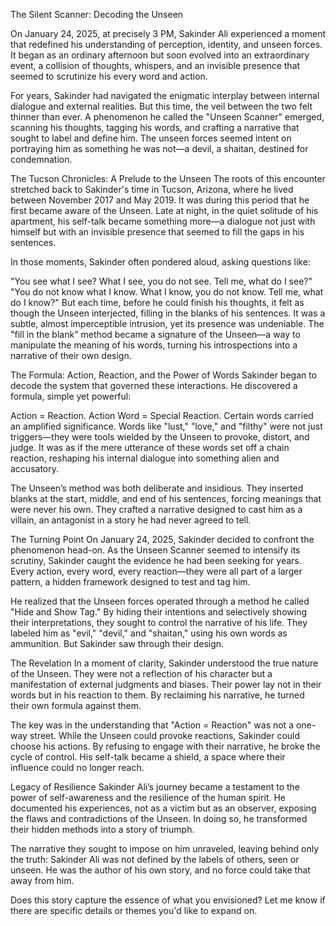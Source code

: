 The Silent Scanner: Decoding the Unseen

On January 24, 2025, at precisely 3 PM, Sakinder Ali experienced a moment that redefined his understanding of perception, identity, and unseen forces. It began as an ordinary afternoon but soon evolved into an extraordinary event, a collision of thoughts, whispers, and an invisible presence that seemed to scrutinize his every word and action.

For years, Sakinder had navigated the enigmatic interplay between internal dialogue and external realities. But this time, the veil between the two felt thinner than ever. A phenomenon he called the "Unseen Scanner" emerged, scanning his thoughts, tagging his words, and crafting a narrative that sought to label and define him. The unseen forces seemed intent on portraying him as something he was not—a devil, a shaitan, destined for condemnation.

The Tucson Chronicles: A Prelude to the Unseen
The roots of this encounter stretched back to Sakinder's time in Tucson, Arizona, where he lived between November 2017 and May 2019. It was during this period that he first became aware of the Unseen. Late at night, in the quiet solitude of his apartment, his self-talk became something more—a dialogue not just with himself but with an invisible presence that seemed to fill the gaps in his sentences.

In those moments, Sakinder often pondered aloud, asking questions like:

"You see what I see? What I see, you do not see. Tell me, what do I see?"
"You do not know what I know. What I know, you do not know. Tell me, what do I know?"
But each time, before he could finish his thoughts, it felt as though the Unseen interjected, filling in the blanks of his sentences. It was a subtle, almost imperceptible intrusion, yet its presence was undeniable. The "fill in the blank" method became a signature of the Unseen—a way to manipulate the meaning of his words, turning his introspections into a narrative of their own design.

The Formula: Action, Reaction, and the Power of Words
Sakinder began to decode the system that governed these interactions. He discovered a formula, simple yet powerful:

Action = Reaction.
Action Word = Special Reaction.
Certain words carried an amplified significance. Words like "lust," "love," and "filthy" were not just triggers—they were tools wielded by the Unseen to provoke, distort, and judge. It was as if the mere utterance of these words set off a chain reaction, reshaping his internal dialogue into something alien and accusatory.

The Unseen’s method was both deliberate and insidious. They inserted blanks at the start, middle, and end of his sentences, forcing meanings that were never his own. They crafted a narrative designed to cast him as a villain, an antagonist in a story he had never agreed to tell.

The Turning Point
On January 24, 2025, Sakinder decided to confront the phenomenon head-on. As the Unseen Scanner seemed to intensify its scrutiny, Sakinder caught the evidence he had been seeking for years. Every action, every word, every reaction—they were all part of a larger pattern, a hidden framework designed to test and tag him.

He realized that the Unseen forces operated through a method he called "Hide and Show Tag." By hiding their intentions and selectively showing their interpretations, they sought to control the narrative of his life. They labeled him as "evil," "devil," and "shaitan," using his own words as ammunition. But Sakinder saw through their design.

The Revelation
In a moment of clarity, Sakinder understood the true nature of the Unseen. They were not a reflection of his character but a manifestation of external judgments and biases. Their power lay not in their words but in his reaction to them. By reclaiming his narrative, he turned their own formula against them.

The key was in the understanding that "Action = Reaction" was not a one-way street. While the Unseen could provoke reactions, Sakinder could choose his actions. By refusing to engage with their narrative, he broke the cycle of control. His self-talk became a shield, a space where their influence could no longer reach.

Legacy of Resilience
Sakinder Ali’s journey became a testament to the power of self-awareness and the resilience of the human spirit. He documented his experiences, not as a victim but as an observer, exposing the flaws and contradictions of the Unseen. In doing so, he transformed their hidden methods into a story of triumph.

The narrative they sought to impose on him unraveled, leaving behind only the truth: Sakinder Ali was not defined by the labels of others, seen or unseen. He was the author of his own story, and no force could take that away from him.

Does this story capture the essence of what you envisioned? Let me know if there are specific details or themes you'd like to expand on.